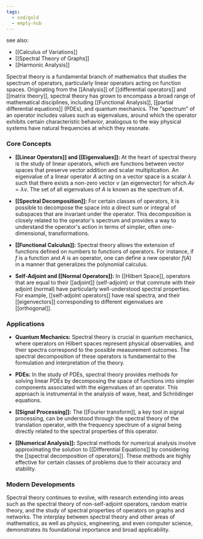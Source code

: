 ```yaml
---
tags:
  - sod/gold
  - empty-hub
---
```

see also:
- [[Calculus of Variations]]
- [[Spectral Theory of Graphs]]
- [[Harmonic Analysis]]

Spectral theory is a fundamental branch of mathematics that studies the spectrum of operators, particularly linear operators acting on function spaces. Originating from the [[Analysis]] of [[differential operators]] and [[matrix theory]], spectral theory has grown to encompass a broad range of mathematical disciplines, including [[Functional Analysis]], [[partial differential equations]] (PDEs), and quantum mechanics. The "spectrum" of an operator includes values such as eigenvalues, around which the operator exhibits certain characteristic behavior, analogous to the way physical systems have natural frequencies at which they resonate.

### Core Concepts

- **[[Linear Operators]] and [[Eigenvalues]]:** At the heart of spectral theory is the study of linear operators, which are functions between vector spaces that preserve vector addition and scalar multiplication. An eigenvalue of a linear operator $A$ acting on a vector space is a scalar $\lambda$ such that there exists a non-zero vector $v$ (an eigenvector) for which $Av = \lambda v$. The set of all eigenvalues of $A$ is known as the spectrum of $A$.

- **[[Spectral Decomposition]]:** For certain classes of operators, it is possible to decompose the space into a direct sum or integral of subspaces that are invariant under the operator. This decomposition is closely related to the operator's spectrum and provides a way to understand the operator's action in terms of simpler, often one-dimensional, transformations.

- **[[Functional Calculus]]:** Spectral theory allows the extension of functions defined on numbers to functions of operators. For instance, if $f$ is a function and $A$ is an operator, one can define a new operator $f(A)$ in a manner that generalizes the polynomial calculus.

- **Self-Adjoint and [[Normal Operators]]:** In [[Hilbert Space]], operators that are equal to their [[adjoint]] (self-adjoint) or that commute with their adjoint (normal) have particularly well-understood spectral properties. For example, [[self-adjoint operators]] have real spectra, and their [[eigenvectors]] corresponding to different eigenvalues are [[orthogonal]].

### Applications

- **Quantum Mechanics:** Spectral theory is crucial in quantum mechanics, where operators on Hilbert spaces represent physical observables, and their spectra correspond to the possible measurement outcomes. The spectral decomposition of these operators is fundamental to the formulation and interpretation of the theory.

- **PDEs:** In the study of PDEs, spectral theory provides methods for solving linear PDEs by decomposing the space of functions into simpler components associated with the eigenvalues of an operator. This approach is instrumental in the analysis of wave, heat, and Schrödinger equations.

- **[[Signal Processing]]:** The [[Fourier transform]], a key tool in signal processing, can be understood through the spectral theory of the translation operator, with the frequency spectrum of a signal being directly related to the spectral properties of this operator.

- **[[Numerical Analysis]]:** Spectral methods for numerical analysis involve approximating the solution to [[Differential Equations]] by considering the [[spectral decomposition of operators]]. These methods are highly effective for certain classes of problems due to their accuracy and stability.

### Modern Developments

Spectral theory continues to evolve, with research extending into areas such as the spectral theory of non-self-adjoint operators, random matrix theory, and the study of spectral properties of operators on graphs and networks. The interplay between spectral theory and other areas of mathematics, as well as physics, engineering, and even computer science, demonstrates its foundational importance and broad applicability.